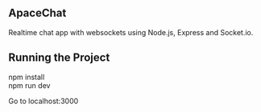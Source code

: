 ## ApaceChat
Realtime chat app with websockets using Node.js, Express and Socket.io.

## Running the Project

npm install<br>
npm run dev

Go to localhost:3000
